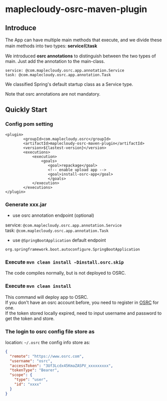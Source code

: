 # maplecloudy-osrc-maven-plugin

## Introduce      

The App can have multiple main methods that execute, and we divide these main methods into two types: **service**和**task**

We introduced **osrc annotations** to distinguish between the two types of main. Just add the annotation to the main-class.
```
service: @com.maplecloudy.osrc.app.annotation.Service 
task: @com.maplecloudy.osrc.app.annotation.Task
```
We classified Spring's default startup class as a Service type. 

Note that osrc annotations are not mandatory.

## Quickly Start   

### Config pom setting
  ```
  <plugin>
          <groupId>com.maplecloudy.osrc</groupId>
          <artifactId>maplecloudy-osrc-maven-plugin</artifactId>
          <version>${lastest-version}</version>
          <executions>
              <execution>
                  <goals>
                     <goal>repackage</goal>
                     <!-- enable upload app -->
                     <goal>install-osrc-app</goal>
                     </goals>
              </execution>
          </executions>
  </plugin>
  ```


### Generate xxx.jar   

* use osrc annotation endpoint (optional) 

service: `@com.maplecloudy.osrc.app.annotation.Service`  
task: `@com.maplecloudy.osrc.app.annotation.Task`

* use `@SpringBootApplication` default endpoint 

`org.springframework.boot.autoconfigure.SpringBootApplication`


### Execute `mvn clean install -Dinstall.osrc.skip`
The code compiles normally, but is not deployed to OSRC. 

### Execute `mvn clean install`   
This command will deploy app to OSRC.    
If you don't have an osrc account before, you need to register in [OSRC](https://www.osrc.com) for one.   
If the token stored locally expired, need to input username and password to get the token and store.   

### The login to osrc config file store as

location: `~/.osrc`
the config info store as:
```json
{
  "remote": "https://www.osrc.com",
  "username": "osrc",
  "accessToken": "3Uf3Lcdx45KmaZASPV_xxxxxxxxx",
  "tokenType": "Bearer",
  "scope": {
    "type": "user",
    "id": "xxxx"
  }
}
```